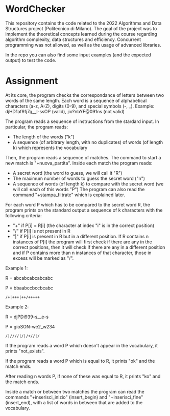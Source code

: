 # WordChecker

This repository contains the code related to the 2022 Algorithms and Data Structures project (Politecnico di Milano).
The goal of the project was to implement the theoretical concepts learned during the course regarding algorithm complexity, data structures and efficiency. Concurrent programming was not allowed, as well as the usage of advanced libraries.

In the repo you can also find some input examples (and the expected output) to test the code.

# Assignment

At its core, the program checks the correspondance of letters between two words of the same length. Each word is a sequence of alphabetical characters (a-z, A-Z), digits (0-9), and special symbols (-, _).
Example: djHD1af9fj7g__l-ssOP (valid), jio?nbYF@091ns (not valid)

The program reads a sequence of instructions from the stardard input. 
In particular, the program reads:
- The length of the words ("k")
- A sequence (of arbitrary length, with no duplicates) of words (of length k) which represents the vocabulary

Then, the program reads a sequence of matches. The command to start a new match is "+nuova_partita".
Inside each match the program reads:
- A secret word (the word to guess, we will call it "R")
- The maximum number of words to guess the secret word ("n")
- A sequence of words (of length k) to compare with the secret word (we will call each of this words "P")
The program can also read the command "+stampa_filtrate" which is explained later.

For each word P which has to be compared to the secret word R, the program prints on the standard output a sequence of k characters with the following criteria:
- "+" if P[i] = R[i] (the character at index "i" is in the correct position)
- "/" if P[i] is not present in R
- "|" if P[i] is present in R but in a different position. If R contains n instances of P[i] the program will first check if there are any in the correct positions, then it will check if there are any in a different position and if P contains more than n instances of that character, those in excess will be marked as "/".

Example 1:

R = abcabcabcabcabc

P = bbaabccbccbcabc

    /+|+++|++/+++++

Example 2:

R = djPDi939-s__e-s

P = gioSON-we2_w234

    /|////|/|/+//|/
    
If the program reads a word P which doesn't appear in the vocabulary, it prints "not_exists".

If the program reads a word P which is equal to R, it prints "ok" and the match ends.

After reading n words P, if none of these was equal to R, it prints "ko" and the match ends.


Inside a match or between two matches the program can read the commands "+inserisci_inizio" (insert_begin) and "+inserisci_fine" (insert_end), with a list of words in between that are added to the vocabulary.

